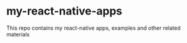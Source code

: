 # my-react-native-apps
This repo contains my react-native apps, examples and other related materials
